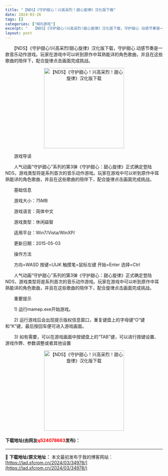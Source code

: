 ```yaml
---
title: "【NDS】《守护甜心！兴高采烈！甜心旋律》汉化版下载"
date: 2024-03-26
tags: []
categories: ["NDS游戏"]
excerpt: "　　【NDS】《守护甜心!兴高采烈!甜心旋律》汉化版下载，守护甜心 动感节奏是一款音乐动作游戏。玩家在游戏中可以听到原作中耳熟能详的角色歌曲，并且在这些歌曲的陪伴下，配合旋律点击画面完成挑战。 　　游戏导读 　　人气动画&ldquo;守护甜心&rdquo;系列的第3弹《守护甜心：甜心旋律》正式确定登&hellip;"
layout: post
---
```


 <p>　　【NDS】《守护甜心!兴高采烈!甜心旋律》汉化版下载，守护甜心 动感节奏是一款音乐动作游戏。玩家在游戏中可以听到原作中耳熟能详的角色歌曲，并且在这些歌曲的陪伴下，配合旋律点击画面完成挑战。</p> <p align="center"><img align="" border="0" src="https://lad.sfcrom.cn/wp-content/uploads/2024/03/20240326_66022d1b0a7a8.jpg" width="256" alt="【NDS】《守护甜心！兴高采烈！甜心旋律》汉化版下载" /></p> <p>　　游戏导读</p> <p>　　人气动画&ldquo;守护甜心&rdquo;系列的第3弹《守护甜心：甜心旋律》正式确定登陆NDS，游戏类型将是系列首次的音乐动作游戏。玩家在游戏中可以听到原作中耳熟能详的角色歌曲，并且在这些歌曲的陪伴下，配合旋律点击画面完成挑战。</p> <p>　　基础信息</p> <p>　　游戏大小：75MB</p> <p>　　游戏语言：简体中文</p> <p>　　游戏类型：休闲益智</p> <p>　　适用平台：Win7/Vista/WinXP/</p> <p>　　更新日期：2015-05-03</p> <p>　　操作方法</p> <p>　　方向=WASD 按键=UIJK 触摸笔=鼠标左键 开始=Enter 选择=Ctrl</p> <p>　　人气动画&ldquo;守护甜心&rdquo;系列的第3弹《守护甜心：甜心旋律》正式确定登陆NDS，游戏类型将是系列首次的音乐动作游戏。玩家在游戏中可以听到原作中耳熟能详的角色歌曲，并且在这些歌曲的陪伴下，配合旋律点击画面完成挑战。</p> <p>　　重要提示</p> <p>　　1) 运行mamep.exe开始游戏。</p> <p>　　2) 运行游戏后会出现提示版权信息窗口，重复键盘上的字母键&ldquo;O&rdquo;键和&ldquo;K&rdquo;键，最后按回车便可进入游戏画面。</p> <p>　　3) 如有需要，可以在游戏画面中按键盘上的&ldquo;TAB&rdquo;键，可以进行按键设置、游戏作弊、参数调整或者其他设置</p> <p align="center"><img align="" border="0" src="https://lad.sfcrom.cn/wp-content/uploads/2024/03/20240326_66022d1b6c374.jpg" width="256" alt="【NDS】《守护甜心！兴高采烈！甜心旋律》汉化版下载" /></p> <p><h4>下载地址(由网友<font color="red">q524078663</font>发布)：</h4></p> 

---
📖 **下载地址/原文地址：** 本文最初发布于我的博客网站：[https://lad.sfcrom.cn/2024/03/34978/](https://lad.sfcrom.cn/2024/03/34978/)
